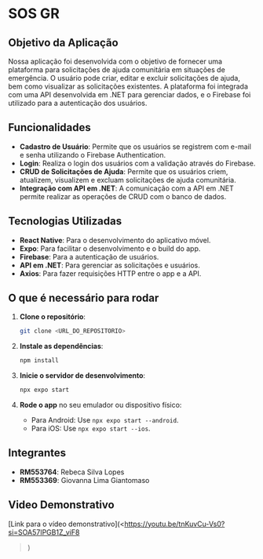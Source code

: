 
# SOS GR

## Objetivo da Aplicação

Nossa aplicação foi desenvolvida com o objetivo de fornecer uma plataforma para solicitações de ajuda comunitária em situações de emergência. O usuário pode criar, editar e excluir solicitações de ajuda, bem como visualizar as solicitações existentes. A plataforma foi integrada com uma API desenvolvida em .NET para gerenciar dados, e o Firebase foi utilizado para a autenticação dos usuários.

## Funcionalidades

- **Cadastro de Usuário**: Permite que os usuários se registrem com e-mail e senha utilizando o Firebase Authentication.
- **Login**: Realiza o login dos usuários com a validação através do Firebase.
- **CRUD de Solicitações de Ajuda**: Permite que os usuários criem, atualizem, visualizem e excluam solicitações de ajuda comunitária.
- **Integração com API em .NET**: A comunicação com a API em .NET permite realizar as operações de CRUD com o banco de dados.

## Tecnologias Utilizadas

- **React Native**: Para o desenvolvimento do aplicativo móvel.
- **Expo**: Para facilitar o desenvolvimento e o build do app.
- **Firebase**: Para a autenticação de usuários.
- **API em .NET**: Para gerenciar as solicitações e usuários.
- **Axios**: Para fazer requisições HTTP entre o app e a API.

## O que é necessário para rodar

1. **Clone o repositório**:
   ```bash
   git clone <URL_DO_REPOSITORIO>
   ```

2. **Instale as dependências**:
   ```bash
   npm install
   ```

3. **Inicie o servidor de desenvolvimento**:
   ```bash
   npx expo start
   ```

4. **Rode o app** no seu emulador ou dispositivo físico:
   - Para Android: Use `npx expo start --android`.
   - Para iOS: Use `npx expo start --ios`.

## Integrantes

- **RM553764**: Rebeca Silva Lopes
- **RM553369**: Giovanna Lima Giantomaso

## Video Demonstrativo

[Link para o vídeo demonstrativo](<https://youtu.be/tnKuvCu-Vs0?si=SOA57IPGB1Z_viF8
>)
